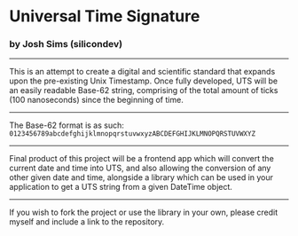 # Universal Time Signature
### by Josh Sims (silicondev)

---
This is an attempt to create a digital and scientific standard that expands upon the pre-existing Unix Timestamp. Once fully developed, UTS will be an easily readable Base-62 string, comprising of the total amount of ticks (100 nanoseconds) since the beginning of time.

---
The Base-62 format is as such:
`0123456789abcdefghijklmnopqrstuvwxyzABCDEFGHIJKLMNOPQRSTUVWXYZ`

---
Final product of this project will be a frontend app which will convert the current date and time into UTS, and also allowing the conversion of any other given date and time, alongside a library which can be used in your application to get a UTS string from a given DateTime object.

---
If you wish to fork the project or use the library in your own, please credit myself and include a link to the repository.

